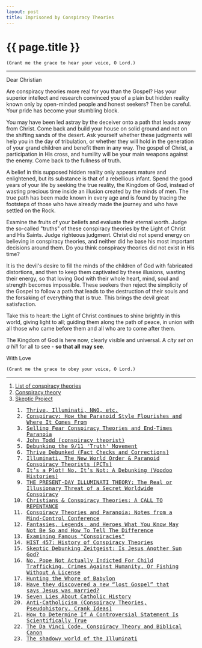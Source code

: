 ```yaml
---
layout: post
title: Imprisoned by Conspiracy Theories
---
```


{{ page.title }}
================

`(Grant me the grace to hear your voice, O Lord.)`

---

<span class="letter">Dear Christian</span>

Are conspiracy theories more real for you than the Gospel? Has your superior intellect and research convinced you of a plain but hidden reality known only by open-minded people and honest seekers? Then be careful. Your pride has become your stumbling block.

You may have been led astray by the deceiver onto a path that leads away from Christ. Come back and build your house on solid ground and not on the shifting sands of the desert. Ask yourself whether these judgments will help you in the day of tribulation, or whether they will hold in the generation of your grand children and benefit them in any way. The gospel of Christ, a participation in His cross, and humility will be your main weapons against the enemy. Come back to the fullness of truth.

A belief in this supposed hidden reality only appears mature and enlightened, but its substance is that of a rebellious infant. Spend the good years of your life by seeking the true reality, the Kingdom of God, instead of wasting precious time inside an illusion created by the minds of men. The true path has been made known in every age and is found by tracing the footsteps of those who have already made the journey and who have settled on the Rock. 

Examine the fruits of your beliefs and evaluate their eternal worth. Judge the so-called "truths" of these conspiracy theories by the Light of Christ and His Saints. Judge righteous judgment. Christ did not spend energy on believing in conspiracy theories, and neither did he base his most important decisions around them. Do you think conspiracy theories did not exist in His time?

It is the devil's desire to fill the minds of the children of God with fabricated distortions, and then to keep them captivated by these illusions, wasting their energy, so that loving God with their whole heart, mind, soul and strength becomes impossible. These seekers then reject the simplicity of the Gospel to follow a path that leads to the destruction of their souls and the forsaking of everything that is true. This brings the devil great satisfaction.

Take this to heart: the Light of Christ continues to shine brightly in this world, giving light to all; guiding them along the path of peace, in union with all those who came before them and all who are to come after them. 

The Kingdom of God is here now, clearly visible and universal. A *city set on a hill* for all to see - **so that all may see**. 

<span class="letter">With Love</span>

`(Grant me the grace to obey your voice, O Lord.)`

---

1. [List of conspiracy theories](http://en.wikipedia.org/wiki/List_of_conspiracy_theories) <i class="fa fa-wordpress"></i>
2. [Conspiracy theory](http://en.wikipedia.org/wiki/Conspiracy_theory) <i class="fa fa-wordpress"></i>
3. [Skeptic Project](http://conspiracies.skepticproject.com)  <i class="fa fa-globe"></i>

<section style="font-family: 'PT Mono', monospace;"><ol style="margin: 0px 30px"><li><a href="http://thrivedebunked.wordpress.com/faq/">Thrive, Illuminati, NWO, etc.</a></li><li><a href="http://www.amazon.com/Conspiracy-ebook/dp/B001HU8NW4/ref=tmm_kin_title_0">Conspiracy: How the Paranoid Style Flourishes and Where It Comes From</a> <i class="fa fa-book"></i></li><li><a href="http://www.amazon.com/Selling-Conspiracy-Theories-End-Times-Paranoia/dp/B000J0N8NC/ref=tmm_hrd_title_0">Selling Fear Conspiracy Theories and End-Times Paranoia</a> <i class="fa fa-book"></i></li><li><a href="http://en.wikipedia.org/wiki/John_Todd_(conspiracy_theorist)">John Todd (conspiracy theorist)</a> <i class="fa fa-wordpress"></i></li><li><a href="https://sites.google.com/site/wtc7lies/home">Debunking the 9/11 'Truth' Movement</a> <i class="fa fa-globe"></i></li><li><a href="http://thrivedebunked.wordpress.com/site-index/">Thrive Debunked (Fact Checks and Corrections)</a> <i class="fa fa-globe"></i></li><li><a href="http://www.skepdic.com/illuminati.html">Illuminati, The New World Order & Paranoid Conspiracy Theorists (PCTs)</a> <i class="fa fa-globe"></i></li><li><a href="http://www.nytimes.com/2010/02/16/books/16aaron.html?emc=eta1&_r=1&">It’s a Plot! No, It’s Not: A Debunking (Voodoo Histories)</a> <i class="fa fa-newspaper-o"></i></li><li><a href="http://www.pfo.org/illumint.htm">THE PRESENT-DAY ILLUMINATI THEORY: The Real or Illusionary Threat of a Secret Worldwide Conspiracy</a> <i class="fa fa-globe"></i></li><li><a href="http://www.acts17-11.com/conspire.html">Christians & Conspiracy Theories: A CALL TO REPENTANCE</a> <i class="fa fa-globe"></i></li><li><a href="http://www.csicop.org/si/show/conspiracy_theories_and_paranoia_notes_from_a_mind-control_conference/">Conspiracy Theories and Paranoia: Notes from a Mind-Control Conference</a> <i class="fa fa-globe"></i></li><li><a href="http://web.archive.org/web/20050306112315/http://www.answers.org/Apologetics/Fantasy.html">Fantasies, Legends, and Heroes What You Know May Not Be So and How To Tell The Difference</a> <i class="fa fa-globe"></i></li><li><a href="http://www.debunker.com/conspiracy.html">Examining Famous "Conspiracies"</a> <i class="fa fa-globe"></i></li><li><a href="http://conspiracytheories.umwblogs.org/">HIST 457: History of Conspiracy Theories</a> <i class="fa fa-globe"></i></li><li><a href="http://withalliamgod.wordpress.com/2012/03/08/skeptics-debunking-zeitgeist-is-jesus-another-sun-god/">Skeptic Debunking Zeitgeist: Is Jesus Another Sun God?</a> <i class="fa fa-globe"></i></li><li><a href="http://wonkette.com/543862/no-pope-not-actually-indicted-for-child-trafficking-crimes-against-humanity-or-fishing-without-a-license">No, Pope Not Actually Indicted For Child Trafficking, Crimes Against Humanity, Or Fishing Without A License</a> <i class="fa fa-globe"></i></li><li><a href="http://www.catholic.com/tracts/hunting-the-whore-of-babylon">Hunting the Whore of Babylon</a> <i class="fa fa-globe"></i></li><li><a href="http://jimmyakin.com/2014/11/have-they-discovered-a-new-lost-gospel-that-says-jesus-was-married.html">Have they discovered a new “lost Gospel” that says Jesus was married?</a> <i class="fa fa-globe"></i></li><li><a href="http://www.amazon.com/Seven-About-Catholic-History-ebook/dp/B004Q3RN8O/ref=tmm_kin_title_0">Seven Lies About Catholic History</a> <i class="fa fa-book"></i></li><li><a href="http://rationalwiki.org/wiki/Anti-Catholicism">Anti-Catholicism (Conspiracy Theories, Pseudohistory, Crank Ideas)</a> <i class="fa fa-globe"></i></li><li><a href="http://lifehacker.com/5919830/how-to-determine-if-a-controversial-statement-is-scientifically-true">How to Determine If A Controversial Statement Is Scientifically True</a> <i class="fa fa-globe"></i></li><li><a href="http://www.catholiceducation.org/en/culture/literature/the-da-vinci-code-conspiracy-theory-and-biblical-canon.html">The Da Vinci Code, Conspiracy Theory and Biblical Canon</a> <i class="fa fa-graduation-cap"></i></li><li><a href="http://www.catholiceducation.org/en/controversy/common-misconceptions/the-shadowy-world-of-the-illuminati.html">The shadowy world of the Illuminati</a> <i class="fa fa-graduation-cap"></i></li></ol></section>
